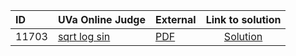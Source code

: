 | ID | UVa Online Judge | External | Link to solution |
|:---|:---|:---|:---:|
| 11703 | [sqrt log sin](https://onlinejudge.org/index.php?option=com_onlinejudge&Itemid=8&category=655&page=show_problem&problem=2750) | [PDF](https://onlinejudge.org/external/117/11703.pdf) | [Solution](https%3A//github.com/versenyi98/programming-contests/tree/master/UVa%20Online%20Judge/11703%2520-%2520sqrt%2520log%2520sin)|
